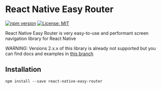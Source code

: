 # React Native Easy Router

[![npm version](https://badge.fury.io/js/react-native-easy-router.svg)](https://badge.fury.io/js/react-native-easy-router)
[![License: MIT](https://img.shields.io/badge/License-MIT-yellow.svg)](https://opensource.org/licenses/MIT)

React Native Easy Router is very easy-to-use and performant screen navigation library for React Native

_WARNING_: Versions 2.x.x of this library is already not supported but you can find docs and examples in [this branch](https://github.com/sergeyshpadyrev/react-native-easy-router/tree/v2)

## Installation

```
npm install --save react-native-easy-router
```
